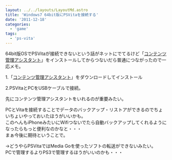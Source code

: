 ```yaml
---
layout: ../../layouts/LayoutMd.astro
title: 'Windows7 64bit版にPSVitaを接続する'
date: '2011-12-18'
categories:
  - 'game'
tags:
  - 'ps-vita'
---
```


64bit版OSでPSVitaが接続できないという話がネットにでてるけど「[コンテンツ管理アシスタント](http://cma.dl.playstation.net/cma/win/jp/index.html)」をインストールしてからつないだら普通につながったので一応メモ。

1.「[コンテンツ管理アシスタント](http://cma.dl.playstation.net/cma/win/jp/index.html)」をダウンロードしてインストール

2.PSVitaとPCをUSBケーブルで接続。

先にコンテンツ管理アシスタントをいれるのが重要みたい。

PCとVitaを接続することでデータのバックアップ・リストアができるのでちょいちょいやっておいたほうがいいかも。  
このへんもiPhoneみたいにWifiつないでたら自動バックアップしてくれるようになったらもっと便利なのかなと・・・  
まぁ今後に期待ということで。

→どうやらPSVitaではMedia Goを使ったソフトの転送ができないみたい。  
PCで管理するよりPS3で管理するほうがいいのかも・・・
